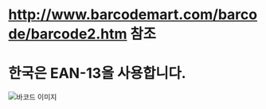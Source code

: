 # http://www.barcodemart.com/barcode/barcode2.htm 참조

# 한국은 EAN-13을 사용합니다.

![바코드 이미지](https://t1.daumcdn.net/cfile/tistory/1267CA124AA9BB442B)
